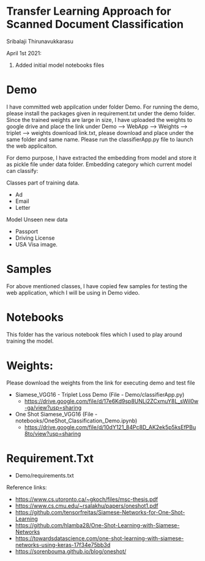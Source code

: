 # Transfer Learning Approach for Scanned Document Classification
Sribalaji Thirunavukkarasu

April 1st 2021:
1. Added initial model notebooks files 


# Demo 
I have committed web appilcation under folder Demo. For running the demo, please install the packages given in requirement.txt under the demo folder. 
Since the trained weights are large in size, I have uploaded the weights to google drive and place the link under Demo --> WebApp --> Weights --> triplet --> weights download link.txt, please download and place under the same folder and same name. Please run the classifierApp.py file to launch the web applicaiton. 

For demo purpose, I have extracted the embedding from model and store it as pickle file under data folder. 
Embedding category which current model can classify:

Classes part of training data. 
  - Ad 
  - Email
  - Letter

Model Unseen new data
  - Passport
  - Driving License
  - USA Visa image. 

# Samples
For above mentioned classes, I have copied few samples for testing the web application, which I will be using in Demo video. 

# Notebooks
This folder has the various notebook files which I used to play around training the model.

# Weights:
Please download the weights from the link for executing demo and test file
 - Siamese_VGG16 - Triplet Loss Demo (File - Demo/classifierApp.py) 
     - https://drive.google.com/file/d/17e6Kd9sp8UNLj2ZCxmuY8L_sWil0w-ga/view?usp=sharing
 - One Shot Siamese_VGG16 (File - notebooks/OneShot_Classification_Demo.ipynb) 
     - https://drive.google.com/file/d/10dY121_84Pc8D_AK2ek5p5ksEfPBu8to/view?usp=sharing

# Requirement.Txt 
  - Demo/requirements.txt

Reference links: 
  - https://www.cs.utoronto.ca/~gkoch/files/msc-thesis.pdf
  - https://www.cs.cmu.edu/~rsalakhu/papers/oneshot1.pdf
  - https://github.com/tensorfreitas/Siamese-Networks-for-One-Shot-Learning
  - https://github.com/hlamba28/One-Shot-Learning-with-Siamese-Networks
  - https://towardsdatascience.com/one-shot-learning-with-siamese-networks-using-keras-17f34e75bb3d
  - https://sorenbouma.github.io/blog/oneshot/




